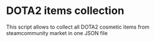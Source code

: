 # DOTA2 items collection
This script allows to collect all DOTA2 cosmetic items from steamcommunity market in one JSON file
